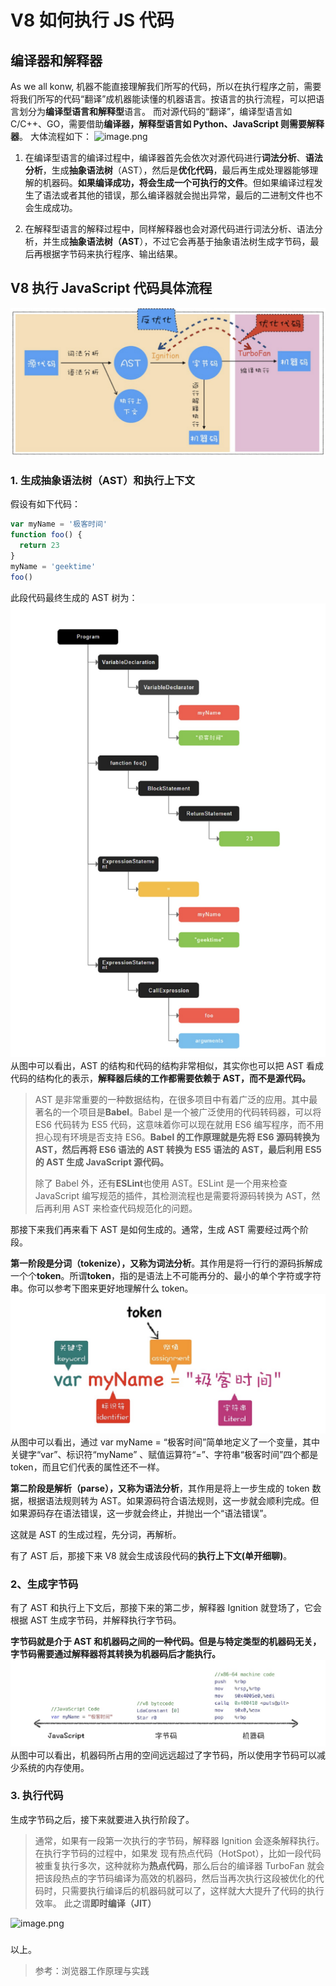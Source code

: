 # V8 如何执行 JS 代码

## 编译器和解释器

As we all konw, 机器不能直接理解我们所写的代码，所以在执⾏程序之前，需要将我们所写的代码“翻译”成机器能读懂的机器语⾔。按语⾔的执⾏流程，可以把语⾔划分为**编译型语⾔**和**解释型**语⾔。 而对源代码的“翻译”，编译型语言如 C/C++、GO，需要借助**编译器，**解释型语言如 Python、JavaScript 则需要**解释器**。 大体流程如下：
![image.png](./img/KBkncmlIbkm6w-Mq/1648799957808-653d4ed3-0cda-46f8-a69c-f4feb7f35c28-989362.png)

1. 在编译型语⾔的编译过程中，编译器⾸先会依次对源代码进⾏**词法分析**、**语法分析**，⽣成**抽象语法树**（AST），然后是**优化代码**，最后再⽣成处理器能够理解的机器码。**如果编译成功，将会⽣成⼀个可执⾏的⽂件**。但如果编译过程发⽣了语法或者其他的错误，那么编译器就会抛出异常，最后的⼆进制⽂件也不会⽣成成功。

2. 在解释型语⾔的解释过程中，同样解释器也会对源代码进⾏词法分析、语法分析，并⽣成**抽象语法树（AST**），不过它会再基于抽象语法树⽣成字节码，最后再根据字节码来执⾏程序、输出结果。

## V8 执⾏ JavaScript 代码具体流程

![image.png](./img/KBkncmlIbkm6w-Mq/1646055450776-a1f5ef66-bfce-47f4-93c8-9fa5daa98447-960693.png)

### 1. ⽣成抽象语法树（AST）和执⾏上下⽂

假设有如下代码：

```javascript
var myName = '极客时间'
function foo() {
  return 23
}
myName = 'geektime'
foo()
```

此段代码最终生成的 AST 树为：
![image.png](./img/KBkncmlIbkm6w-Mq/1646056243352-2b8dbcc1-5d3d-40d5-b194-ebb22d1b2a60-090890.png)
从图中可以看出，AST 的结构和代码的结构⾮常相似，其实你也可以把 AST 看成代码的结构化的表⽰，**解释器后续的⼯作都需要依赖于 AST，⽽不是源代码。**

> AST 是⾮常重要的⼀种数据结构，在很多项⽬中有着⼴泛的应⽤。其中最著名的⼀个项⽬是**Babel**。Babel 是⼀个被⼴泛使⽤的代码转码器，可以将 ES6 代码转为 ES5 代码，这意味着你可以现在就⽤ ES6 编写程序，⽽不⽤担⼼现有环境是否⽀持 ES6。**Babel 的⼯作原理就是先将 ES6 源码转换为 AST，然后再将 ES6 语法的 AST 转换为 ES5 语法的 AST，最后利⽤ ES5 的 AST ⽣成 JavaScript 源代码。**
>
> 除了 Babel 外，还有**ESLint**也使⽤ AST。ESLint 是⼀个⽤来检查 JavaScript 编写规范的插件，其检测流程也是需要将源码转换为 AST，然后再利⽤ AST 来检查代码规范化的问题。

那接下来我们再来看下 AST 是如何⽣成的。通常，⽣成 AST 需要经过两个阶段。

**第⼀阶段是分词（tokenize），⼜称为词法分析**。其作⽤是将⼀⾏⾏的源码拆解成⼀个个**token**。所谓**token**，指的是语法上不可能再分的、最⼩的单个字符或字符串。你可以参考下图来更好地理解什么 token。
![image.png](./img/KBkncmlIbkm6w-Mq/1646056402083-bf96484d-3d2f-484a-aebf-a3f558b8a0be-368627.png)
从图中可以看出，通过 var myName = “极客时间”简单地定义了⼀个变量，其中关键字“var”、标识符“myName” 、赋值运算符“=”、字符串“极客时间”四个都是 token，⽽且它们代表的属性还不⼀样。

**第⼆阶段是解析（parse），⼜称为语法分析**，其作⽤是将上⼀步⽣成的 token 数据，根据语法规则转为 AST。如果源码符合语法规则，这⼀步就会顺利完成。但如果源码存在语法错误，这⼀步就会终⽌，并抛出⼀个“语法错误”。

这就是 AST 的⽣成过程，先分词，再解析。

有了 AST 后，那接下来 V8 就会⽣成该段代码的**执⾏上下⽂(单开细聊)**。

### 2、⽣成字节码

有了 AST 和执⾏上下⽂后，那接下来的第⼆步，解释器 Ignition 就登场了，它会根据 AST ⽣成字节码，并解释执⾏字节码。

**字节码就是介于 AST 和机器码之间的⼀种代码。但是与特定类型的机器码⽆关，字节码需要通过解释器将其转换为机器码后才能执⾏。**
![image.png](./img/KBkncmlIbkm6w-Mq/1646056478480-a100641d-3813-4f9a-84a1-446cab9a1ad5-614913.png)
从图中可以看出，机器码所占⽤的空间远远超过了字节码，所以使⽤字节码可以减少系统的内存使⽤。

### 3. 执⾏代码

⽣成字节码之后，接下来就要进⼊执⾏阶段了。

> 通常，如果有⼀段第⼀次执⾏的字节码，解释器 Ignition 会逐条解释执⾏。在执⾏字节码的过程中，如果发 现有热点代码（HotSpot），⽐如⼀段代码被重复执⾏多次，这种就称为**热点代码**，那么后台的编译器 TurboFan 就会把该段热点的字节码编译为⾼效的机器码，然后当再次执⾏这段被优化的代码时，只需要执⾏编译后的机器码就可以了，这样就⼤⼤提升了代码的执⾏效率。 此之谓**即时编译（JIT）**

![image.png](./img/KBkncmlIbkm6w-Mq/1648800558022-1b788bf1-9c4f-4cce-9012-695b0e7c41f8-979669.png)

###

以上。

> 参考：浏览器工作原理与实践
